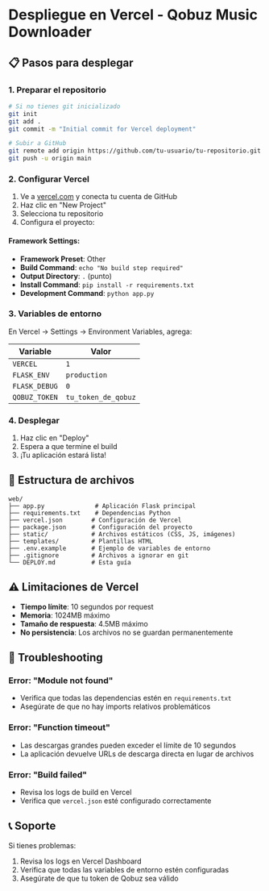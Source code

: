 # Despliegue en Vercel - Qobuz Music Downloader

## 📋 Pasos para desplegar

### 1. Preparar el repositorio
```bash
# Si no tienes git inicializado
git init
git add .
git commit -m "Initial commit for Vercel deployment"

# Subir a GitHub
git remote add origin https://github.com/tu-usuario/tu-repositorio.git
git push -u origin main
```

### 2. Configurar Vercel

1. Ve a [vercel.com](https://vercel.com) y conecta tu cuenta de GitHub
2. Haz clic en "New Project"
3. Selecciona tu repositorio
4. Configura el proyecto:

#### Framework Settings:
- **Framework Preset**: Other
- **Build Command**: `echo "No build step required"`
- **Output Directory**: `.` (punto)
- **Install Command**: `pip install -r requirements.txt`
- **Development Command**: `python app.py`

### 3. Variables de entorno

En Vercel → Settings → Environment Variables, agrega:

| Variable | Valor |
|----------|-------|
| `VERCEL` | `1` |
| `FLASK_ENV` | `production` |
| `FLASK_DEBUG` | `0` |
| `QOBUZ_TOKEN` | `tu_token_de_qobuz` |

### 4. Desplegar

1. Haz clic en "Deploy"
2. Espera a que termine el build
3. ¡Tu aplicación estará lista!

## 🔧 Estructura de archivos

```
web/
├── app.py              # Aplicación Flask principal
├── requirements.txt    # Dependencias Python
├── vercel.json        # Configuración de Vercel
├── package.json       # Configuración del proyecto
├── static/            # Archivos estáticos (CSS, JS, imágenes)
├── templates/         # Plantillas HTML
├── .env.example       # Ejemplo de variables de entorno
├── .gitignore         # Archivos a ignorar en git
└── DEPLOY.md          # Esta guía
```

## ⚠️ Limitaciones de Vercel

- **Tiempo límite**: 10 segundos por request
- **Memoria**: 1024MB máximo
- **Tamaño de respuesta**: 4.5MB máximo
- **No persistencia**: Los archivos no se guardan permanentemente

## 🐛 Troubleshooting

### Error: "Module not found"
- Verifica que todas las dependencias estén en `requirements.txt`
- Asegúrate de que no hay imports relativos problemáticos

### Error: "Function timeout"
- Las descargas grandes pueden exceder el límite de 10 segundos
- La aplicación devuelve URLs de descarga directa en lugar de archivos

### Error: "Build failed"
- Revisa los logs de build en Vercel
- Verifica que `vercel.json` esté configurado correctamente

## 📞 Soporte

Si tienes problemas:
1. Revisa los logs en Vercel Dashboard
2. Verifica que todas las variables de entorno estén configuradas
3. Asegúrate de que tu token de Qobuz sea válido